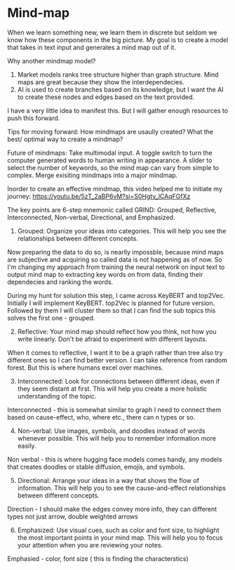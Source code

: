 # Mind-map

When we learn something new, we learn them in discrete but seldom we know how these components in the big picture. My goal is to create a model that takes in text input and generates a mind map out of it. 

Why another mindmap model?
1. Market models ranks tree structure higher than graph structure. Mind maps are great because they show the interdependecies.
2. AI is used to create branches based on its knowledge, but I want the AI to create these nodes and edges based on the text provided.

I have a very little idea to manifest this. But I will gather enough resources to push this forward. 

Tips for moving forward:
How mindmaps are usaully created?
What the best/ optimal way to create a mindmap?

Future of mindmaps:
Take multimodal input.
A toggle switch to turn the computer generated words to human writing in appearance.
A slider to select the number of keywords, so the mind map can vary from simple to complex. 
Merge exisiting mindmaps into a major mindmap.


Inorder to create an effective mindmap, this video helped me to initiate my journey:
https://youtu.be/5zT_2aBP6vM?si=S0Hgtv_lCAqFGfXz

The key points are 6-step mnemonic called GRIND: Grouped, Reflective, Interconnected, Non-verbal, Directional, and Emphasized.

1. Grouped: Organize your ideas into categories. This will help you see the relationships between different concepts.

Now preparing the data to do so, is nearlly impossble, because mind maps are subjective and acquiring so called data is not happening as of now. So I'm changing my approach from training the neural network on input text to output mind map to extracting key words on from data, finding their dependecies and ranking the words.

During my hunt for solution this step, I came across KeyBERT and top2Vec. Initially I will implement KeyBERT. top2Vec is planned for future version. Followed by them I will cluster them so that I can find the sub topics this solves the first one - grouped.

2. Reflective: Your mind map should reflect how you think, not how you write linearly. Don't be afraid to experiment with different layouts.

When it comes to reflective, I want it to be a graph rather than tree also try different ones so I can find better version. I can take reference from random forest. But this is where humans excel over machines.

3. Interconnected: Look for connections between different ideas, even if they seem distant at first. This will help you create a more holistic understanding of the topic.

Interconnected - this is somewhat similar to graph I need to connect them based on cause-effect, who, where etc., there can n types or so.

4. Non-verbal: Use images, symbols, and doodles instead of words whenever possible. This will help you to remember information more easily.

Non verbal - this is where hugging face models comes handy, any models that creates doodles or stable diffusion, emojis, and symbols.

5. Directional: Arrange your ideas in a way that shows the flow of information. This will help you to see the cause-and-effect relationships between different concepts.

Direction - I should make the edges convey more info, they can different types not just arrow, double weighted arrows

6. Emphasized: Use visual cues, such as color and font size, to highlight the most important points in your mind map. This will help you to focus your attention when you are reviewing your notes.

Emphasied - color, font size ( this is finding the characterstics)